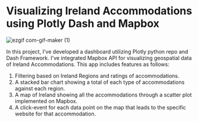 # Visualizing Ireland Accommodations using Plotly Dash and Mapbox


![ezgif com-gif-maker (1)](https://user-images.githubusercontent.com/31138706/130859539-58facf4b-ba54-4183-8e09-5b2db21617a7.gif)

In this project, I've developed a dashboard utilizing Plotly python repo and Dash Framework. I've integrated Mapbox API for visualizing geospatial data of Ireland Accommodations. This app includes features as follows:
1.	Filtering based on Ireland Regions and ratings of accommodations.
2.	A stacked bar chart showing a total of each type of accommodations against each region.
3.	A map of Ireland showing all the accommodations through a scatter plot implemented on Mapbox.
4.	A click-event for each data point on the map that leads to the specific website for that accommodation.


